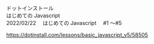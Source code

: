ドットインストール<br>
はじめての Javascript<br>
2022/02/22 　はじめての Javascript 　#1 ～#5<br>

https://dotinstall.com/lessons/basic_javascript_v5/58505
